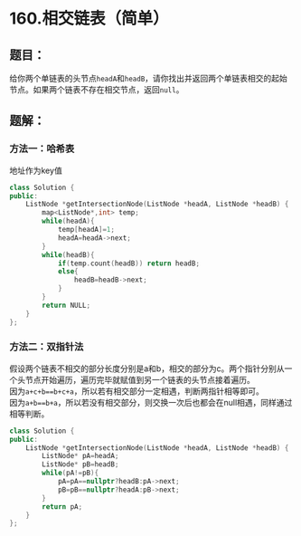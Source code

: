 # 160.相交链表（简单）
## 题目：
给你两个单链表的头节点`headA`和`headB`，请你找出并返回两个单链表相交的起始节点。如果两个链表不存在相交节点，返回`null`。
## 题解：
### 方法一：哈希表
地址作为key值
```c++
class Solution {
public:
    ListNode *getIntersectionNode(ListNode *headA, ListNode *headB) {
        map<ListNode*,int> temp;
        while(headA){
            temp[headA]=1;
            headA=headA->next;
        }
        while(headB){
            if(temp.count(headB)) return headB;
            else{
                headB=headB->next;
            }
        }
        return NULL;
    }
};
```
### 方法二：双指针法
假设两个链表不相交的部分长度分别是a和b，相交的部分为c。两个指针分别从一个头节点开始遍历，遍历完毕就赋值到另一个链表的头节点接着遍历。\
因为`a+c+b==b+c+a`，所以若有相交部分一定相遇，判断两指针相等即可。\
因为`a+b==b+a`，所以若没有相交部分，则交换一次后也都会在null相遇，同样通过相等判断。
```c++
class Solution {
public:
    ListNode *getIntersectionNode(ListNode *headA, ListNode *headB) {
        ListNode* pA=headA;
        ListNode* pB=headB;
        while(pA!=pB){
            pA=pA==nullptr?headB:pA->next;
            pB=pB==nullptr?headA:pB->next;
        }
        return pA;
    }
};
```